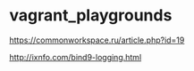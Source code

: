 # vagrant_playgrounds

https://commonworkspace.ru/article.php?id=19

http://ixnfo.com/bind9-logging.html